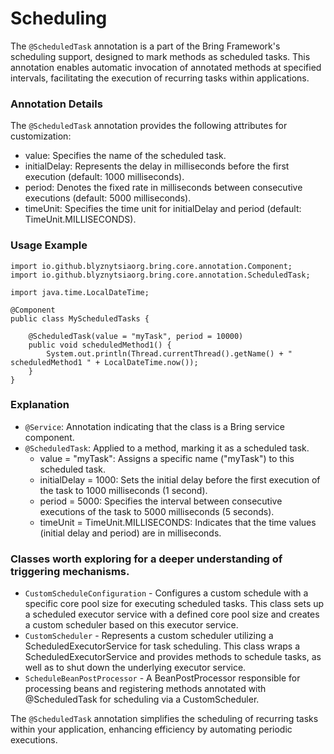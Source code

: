 # Scheduling

The `@ScheduledTask` annotation is a part of the Bring Framework's scheduling support, designed to mark methods as scheduled tasks. This annotation enables automatic invocation of annotated methods at specified intervals, facilitating the execution of recurring tasks within applications.

### Annotation Details
The `@ScheduledTask` annotation provides the following attributes for customization:
- value: Specifies the name of the scheduled task.
- initialDelay: Represents the delay in milliseconds before the first execution (default: 1000 milliseconds).
- period: Denotes the fixed rate in milliseconds between consecutive executions (default: 5000 milliseconds).
- timeUnit: Specifies the time unit for initialDelay and period (default: TimeUnit.MILLISECONDS).

### Usage Example

```
import io.github.blyznytsiaorg.bring.core.annotation.Component;
import io.github.blyznytsiaorg.bring.core.annotation.ScheduledTask;

import java.time.LocalDateTime;

@Component
public class MyScheduledTasks {

    @ScheduledTask(value = "myTask", period = 10000)
    public void scheduledMethod1() {
        System.out.println(Thread.currentThread().getName() + " scheduledMethod1 " + LocalDateTime.now());
    }
}
```

### Explanation

- `@Service`: Annotation indicating that the class is a Bring service component.
- `@ScheduledTask`: Applied to a method, marking it as a scheduled task.
  - value = "myTask": Assigns a specific name ("myTask") to this scheduled task.
  - initialDelay = 1000: Sets the initial delay before the first execution of the task to 1000 milliseconds (1 second).
  - period = 5000: Specifies the interval between consecutive executions of the task to 5000 milliseconds (5 seconds).
  - timeUnit = TimeUnit.MILLISECONDS: Indicates that the time values (initial delay and period) are in milliseconds.

### Classes worth exploring for a deeper understanding of triggering mechanisms.

- `CustomScheduleConfiguration` -  Configures a custom schedule with a specific core pool size for executing scheduled tasks.
This class sets up a scheduled executor service with a defined core pool size and creates a custom scheduler based on this executor service.
- `CustomScheduler` - Represents a custom scheduler utilizing a ScheduledExecutorService for task scheduling. 
This class wraps a ScheduledExecutorService and provides methods to schedule tasks, as well as to shut down the underlying executor service.
- `ScheduleBeanPostProcessor` -  A BeanPostProcessor responsible for processing beans and registering methods annotated with @ScheduledTask 
for scheduling via a CustomScheduler.


The `@ScheduledTask` annotation simplifies the scheduling of recurring tasks within your application, enhancing efficiency by automating periodic executions.

